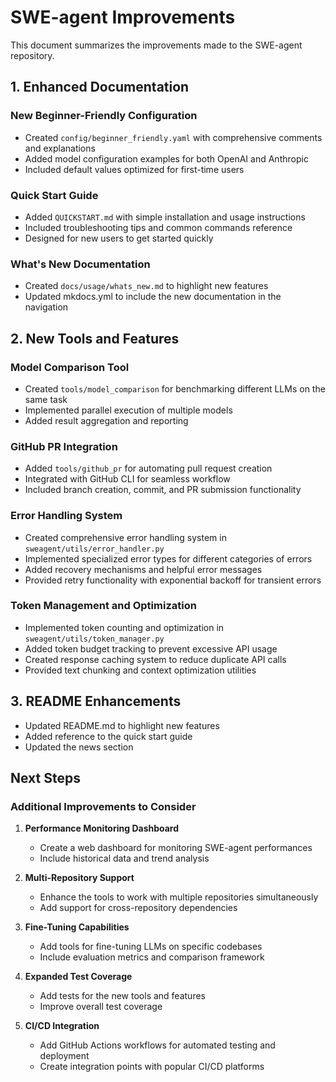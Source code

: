# SWE-agent Improvements

This document summarizes the improvements made to the SWE-agent repository.

## 1. Enhanced Documentation

### New Beginner-Friendly Configuration
- Created `config/beginner_friendly.yaml` with comprehensive comments and explanations
- Added model configuration examples for both OpenAI and Anthropic
- Included default values optimized for first-time users

### Quick Start Guide
- Added `QUICKSTART.md` with simple installation and usage instructions
- Included troubleshooting tips and common commands reference
- Designed for new users to get started quickly

### What's New Documentation
- Created `docs/usage/whats_new.md` to highlight new features
- Updated mkdocs.yml to include the new documentation in the navigation

## 2. New Tools and Features

### Model Comparison Tool
- Created `tools/model_comparison` for benchmarking different LLMs on the same task
- Implemented parallel execution of multiple models
- Added result aggregation and reporting

### GitHub PR Integration
- Added `tools/github_pr` for automating pull request creation
- Integrated with GitHub CLI for seamless workflow
- Included branch creation, commit, and PR submission functionality

### Error Handling System
- Created comprehensive error handling system in `sweagent/utils/error_handler.py`
- Implemented specialized error types for different categories of errors
- Added recovery mechanisms and helpful error messages
- Provided retry functionality with exponential backoff for transient errors

### Token Management and Optimization
- Implemented token counting and optimization in `sweagent/utils/token_manager.py`
- Added token budget tracking to prevent excessive API usage
- Created response caching system to reduce duplicate API calls
- Provided text chunking and context optimization utilities

## 3. README Enhancements
- Updated README.md to highlight new features
- Added reference to the quick start guide
- Updated the news section

## Next Steps

### Additional Improvements to Consider
1. **Performance Monitoring Dashboard**
   - Create a web dashboard for monitoring SWE-agent performances
   - Include historical data and trend analysis

2. **Multi-Repository Support**
   - Enhance the tools to work with multiple repositories simultaneously
   - Add support for cross-repository dependencies

3. **Fine-Tuning Capabilities**
   - Add tools for fine-tuning LLMs on specific codebases
   - Include evaluation metrics and comparison framework

4. **Expanded Test Coverage**
   - Add tests for the new tools and features
   - Improve overall test coverage

5. **CI/CD Integration**
   - Add GitHub Actions workflows for automated testing and deployment
   - Create integration points with popular CI/CD platforms